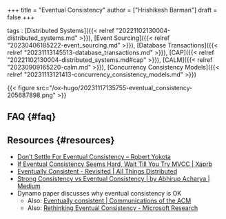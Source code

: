 +++
title = "Eventual Consistency"
author = ["Hrishikesh Barman"]
draft = false
+++

tags
: [Distributed Systems]({{< relref "20221102130004-distributed_systems.md" >}}), [Event Sourcing]({{< relref "20230406185222-event_sourcing.md" >}}), [Database Transactions]({{< relref "20231113145513-database_transactions.md" >}}), [CAP]({{< relref "20221102130004-distributed_systems.md#cap" >}}), [CALM]({{< relref "20230909165220-calm.md" >}}), [Concurrency Consistency Models]({{< relref "20231113121413-concurrency_consistency_models.md" >}})

{{< figure src="/ox-hugo/20231117135755-eventual_consistency-205687898.png" >}}


## FAQ {#faq}


## Resources {#resources}

-   [Don’t Settle For Eventual Consistency – Robert Yokota](https://yokota.blog/2017/02/17/dont-settle-for-eventual-consistency/)
-   [If Eventual Consistency Seems Hard, Wait Till You Try MVCC | Xaprb](https://archive.is/20141213023341/http://www.xaprb.com/blog/2014/12/08/eventual-consistency-simpler-than-mvcc/)
-   [Eventually Consistent - Revisited | All Things Distributed](https://www.allthingsdistributed.com/2008/12/eventually_consistent.html)
-   [Strong Consistency vs Eventual Consistency | by Abhirup Acharya | Medium](https://medium.com/@abhirup.acharya009/strong-consistency-vs-eventual-consistency-19ce6f87c112)
-   Dynamo paper discusses why eventual consistency is OK
    -   Also: [Eventually consistent | Communications of the ACM](https://dl.acm.org/doi/10.1145/1435417.1435432)
    -   Also: [Rethinking Eventual Consistency - Microsoft Research](https://www.microsoft.com/en-us/research/publication/rethinking-eventual-consistency/)
